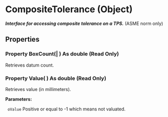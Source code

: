 # CompositeTolerance (Object)

**_Interface for accessing composite tolerance on a TPS._**
(ASME norm only)

## Properties

### Property **BoxCount**(| ) As double (Read Only)

   Retrieves datum count.  
### Property **Value**( ) As double (Read Only)

   Retrieves value (in millimeters).

**Parameters:**

` oValue`      Positive or equal to -1 which means not valuated.